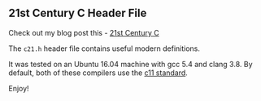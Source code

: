 21st Century C Header File
-----------------------------

Check out my blog post this - [21st Century C](www.garin.io/21st-c)

The `c21.h` header file contains useful modern definitions.

It was tested on an Ubuntu 16.04 machine with gcc 5.4 and clang 3.8.
By default, both of these compilers use the [c11 standard]().

Enjoy!
